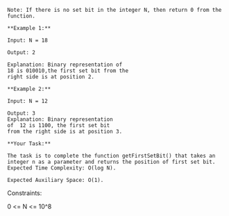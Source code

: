 ```Given an integer an N. The task is to return the position of first set bit found from the right side in the binary representation of the number.
Note: If there is no set bit in the integer N, then return 0 from the function.
```
```
**Example 1:**

Input: N = 18

Output: 2

Explanation: Binary representation of 
18 is 010010,the first set bit from the 
right side is at position 2.
```

```
**Example 2:**

Input: N = 12 

Output: 3 
Explanation: Binary representation 
of  12 is 1100, the first set bit 
from the right side is at position 3.
```

```
**Your Task:**

The task is to complete the function getFirstSetBit() that takes an integer n as a parameter and returns the position of first set bit.
Expected Time Complexity: O(log N).

Expected Auxiliary Space: O(1).
```
Constraints:

0 <= N <= 10^8

